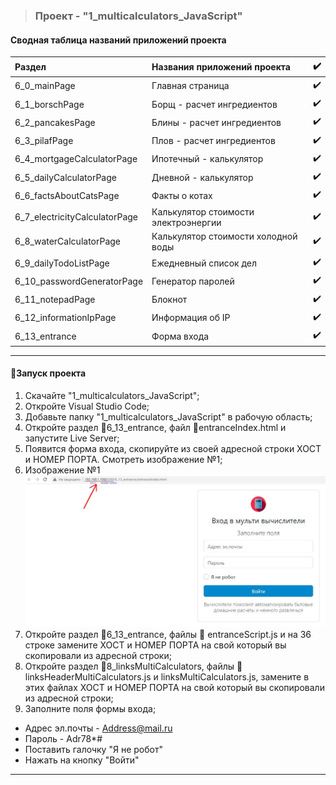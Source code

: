 >### Проект - "1_multicalculators_JavaScript"

#### Сводная таблица названий приложений проекта

| Раздел                        | Названия приложений проекта          | :heavy_check_mark:       |
| :---------------------------- | :----------------------------------- | :----------------------: |
| 6_0_mainPage                  | Главная страница                     |    :heavy_check_mark:    |
| 6_1_borschPage                | Борщ - расчет ингредиентов           |    :heavy_check_mark:    |
| 6_2_pancakesPage              | Блины - расчет ингредиентов          |    :heavy_check_mark:    |
| 6_3_pilafPage                 | Плов - расчет ингредиентов           |    :heavy_check_mark:    |
| 6_4_mortgageCalculatorPage    | Ипотечный - калькулятор              |    :heavy_check_mark:    |
| 6_5_dailyCalculatorPage       | Дневной - калькулятор                |    :heavy_check_mark:    |
| 6_6_factsAboutCatsPage        | Факты о котах                        |    :heavy_check_mark:    |
| 6_7_electricityCalculatorPage | Калькулятор стоимости электроэнергии |    :heavy_check_mark:    |
| 6_8_waterCalculatorPage       | Калькулятор стоимости холодной воды  |    :heavy_check_mark:    |
| 6_9_dailyTodoListPage         | Ежедневный список дел                |    :heavy_check_mark:    |
| 6_10_passwordGeneratorPage    | Генератор паролей                    |    :heavy_check_mark:    |
| 6_11_notepadPage              | Блокнот                              |    :heavy_check_mark:    |
| 6_12_informationIpPage        | Информация об IP                     |    :heavy_check_mark:    |
| 6_13_entrance                 | Форма входа                          |    :heavy_check_mark:    |

---

#### :rocket:Запуск проекта

1. Скачайте "1_multicalculators_JavaScript";
2. Откройте Visual Studio Code;
3. Добавьте папку "1_multicalculators_JavaScript" в рабочую область;
4. Откройте раздел :open_file_folder:6_13_entrance, файл :page_facing_up:entranceIndex.html и запустите Live Server;
5. Появится форма входа, скопируйте из своей адресной строки ХОСТ и НОМЕР ПОРТА. Смотреть изображение №1;
6. Изображение №1 ![alt text](./6_13_entrance/img/host-and-port-%20number_1.jpg)
7. Откройте раздел :open_file_folder:6_13_entrance, файлы :page_facing_up: entranceScript.js и на 36 строке замените ХОСТ и НОМЕР ПОРТА на свой который вы скопировали из адресной строки;
7. Откройте раздел :open_file_folder:8_linksMultiCalculators, файлы :page_facing_up: linksHeaderMultiCalculators.js и linksMultiCalculators.js, замените в этих файлах ХОСТ и НОМЕР ПОРТА на свой который вы скопировали из адресной строки;
8. Заполните поля формы входа;
- Адрес эл.почты - Address@mail.ru
- Пароль - Adr78\*#
- Поставить галочку "Я не робот"
- Нажать на кнопку "Войти"

---
